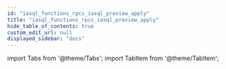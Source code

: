```yaml
---
id: "iasql_functions_rpcs_iasql_preview_apply"
title: "iasql_functions_rpcs_iasql_preview_apply"
hide_table_of_contents: true
custom_edit_url: null
displayed_sidebar: "docs"
---
```


import Tabs from '@theme/Tabs';
import TabItem from '@theme/TabItem';

<Tabs queryString="view">
  <TabItem value="components" label="Components" default>

</TabItem>
  <TabItem value="code-examples" label="Code examples">

</TabItem>
</Tabs>
